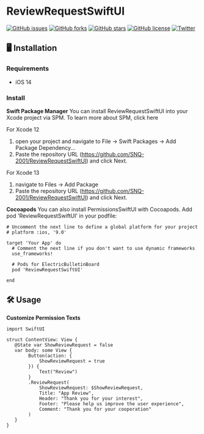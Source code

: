 # ReviewRequestSwiftUI
[![GitHub issues](https://img.shields.io/github/issues/SNQ-2001/ReviewRequestSwiftUI)](https://github.com/SNQ-2001/ReviewRequestSwiftUI/issues)
[![GitHub forks](https://img.shields.io/github/forks/SNQ-2001/ReviewRequestSwiftUI)](https://github.com/SNQ-2001/ReviewRequestSwiftUI/network)
[![GitHub stars](https://img.shields.io/github/stars/SNQ-2001/ReviewRequestSwiftUI)](https://github.com/SNQ-2001/ReviewRequestSwiftUI/stargazers)
[![GitHub license](https://img.shields.io/github/license/SNQ-2001/ReviewRequestSwiftUI)](https://github.com/SNQ-2001/ReviewRequestSwiftUI/blob/main/LICENSE)
[![Twitter](https://img.shields.io/twitter/url?style=social)](https://twitter.com/intent/tweet?text=Wow:&url=https%3A%2F%2Fgithub.com%2FSNQ-2001%2FReviewRequestSwiftUI)

## 🖥️ Installation
### Requirements
- iOS 14

### Install
**Swift Package Manager**
You can install ReviewRequestSwiftUI into your Xcode project via SPM. To learn more about SPM, click here

For Xcode 12
1. open your project and navigate to File → Swift Packages → Add Package Dependency...
2. Paste the repository URL (https://github.com/SNQ-2001/ReviewRequestSwiftUI) and click Next.

For Xcode 13
1. navigate to Files → Add Package
2. Paste the repository URL (https://github.com/SNQ-2001/ReviewRequestSwiftUI) and click Next.

**Cocoapods**
You can also install PermissionsSwiftUI with Cocoapods. Add pod 'ReviewRequestSwiftUI' in your podfile:
```
# Uncomment the next line to define a global platform for your project
# platform :ios, '9.0'

target 'Your App' do
  # Comment the next line if you don't want to use dynamic frameworks
  use_frameworks!

  # Pods for ElectricBulletinBoard
  pod 'ReviewRequestSwiftUI'

end
```

## 🛠️ Usage
**Customize Permission Texts**
```
import SwiftUI

struct ContentView: View {
   @State var ShowReviewRequest = false
   var body: some View {
        Button(action: {
            ShowReviewRequest = true
        }) {
            Text("Review")
        }
        .ReviewRequest(
            ShowReviewRequest: $ShowReviewRequest,
            Title: "App Review",
            Header: "Thank you for your interest",
            Footer: "Please help us improve the user experience",
            Comment: "Thank you for your cooperation"
        )
   }
}
```
